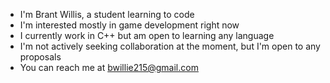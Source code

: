 - I'm Brant Willis, a student learning to code
- I'm interested mostly in game development right now
- I currently work in C++ but am open to learning any language
- I'm not actively seeking collaboration at the moment, but I'm open to any proposals
- You can reach me at bwillie215@gmail.com
